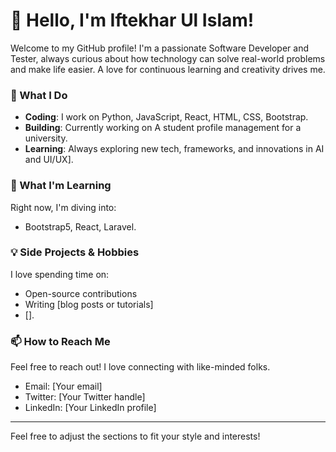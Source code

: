 # 👋 Hello, I'm Iftekhar Ul Islam!

Welcome to my GitHub profile! I'm a passionate Software Developer and Tester, always curious about how technology can solve real-world problems and make life easier. A love for continuous learning and creativity drives me.

### 🚀 What I Do
- **Coding**: I work on Python, JavaScript, React, HTML, CSS, Bootstrap.
- **Building**: Currently working on A student profile management for a university.
- **Learning**: Always exploring new tech, frameworks, and innovations in AI and UI/UX].

### 🌱 What I'm Learning
Right now, I'm diving into:
- Bootstrap5, React, Laravel.

### 💡 Side Projects & Hobbies
I love spending time on:
- Open-source contributions
- Writing [blog posts or tutorials]
- [].

### 📫 How to Reach Me
Feel free to reach out! I love connecting with like-minded folks.
- Email: [Your email]
- Twitter: [Your Twitter handle]
- LinkedIn: [Your LinkedIn profile]

---

Feel free to adjust the sections to fit your style and interests!
